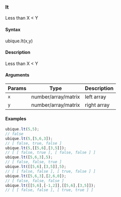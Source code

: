 ### lt

Less than X < Y


#### Syntax

ubique.lt(x,y)


#### Description

Less than X < Y  



#### Arguments

|Params|Type|Description
|---------|----|-----------
|`x` | number/array/matrix | left array
|`y` | number/array/matrix | right array


#### Examples

```js
ubique.lt(5,5);
// false
ubique.lt(5,[5,6,3]);
// [ false, true, false ]
ubique.lt(5,[[5,6],[3,5]]);
// [ [ false, true ], [ false, false ] ]
ubique.lt([5,6,3],5);
// [ false, false, true ]
ubique.lt([[5,6],[3,5]],5);
// [ [ false, false ], [ true, false ] ]
ubique.lt([5,6,3],[2,6,0]);
// [ false, false, false ]
ubique.lt([[5,6],[-1,2]],[[5,6],[3,5]]);
// [ [ false, false ], [ true, true ] ]
```

